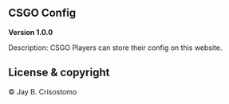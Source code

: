 ## CSGO Config

**Version 1.0.0** 

Description:
CSGO Players can store their config on this website.

## License & copyright

© Jay B. Crisostomo
